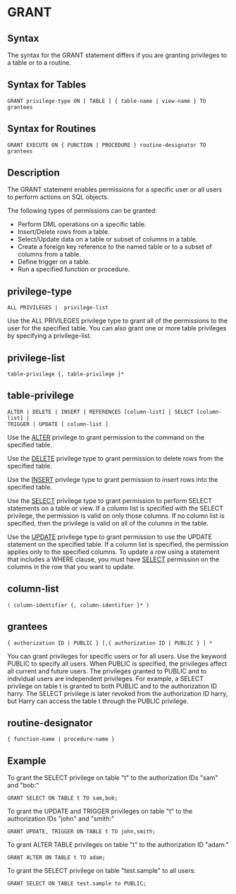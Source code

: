 # GRANT

## Syntax

The syntax for the GRANT statement differs if you are granting privileges to a table or to a routine.

## Syntax for Tables

```pre
GRANT privilege-type ON [ TABLE ] { table-name | view-name } TO grantees
```

## Syntax for Routines

```pre
GRANT EXECUTE ON { FUNCTION | PROCEDURE } routine-designator TO grantees
```

## Description

The GRANT statement enables permissions for a specific user or all users to perform actions on SQL objects.

The following types of permissions can be granted:

-   Perform DML operations on a specific table.
-   Insert/Delete rows from a table.
-   Select/Update data on a table or subset of columns in a table.
-   Create a foreign key reference to the named table or to a subset of columns from a table.
-   Define trigger on a table.
-   Run a specified function or procedure.

<a id="privilege-type"></a>
## privilege-type

```pre
ALL PRIVILEGES |  privilege-list
```

Use the ALL PRIVILEGES privilege type to grant all of the permissions to the user for the specified table. You can also grant one or more table privileges by specifying a privilege-list.

<a id="privilege-list"></a>

## privilege-list

```pre
table-privilege {, table-privilege }*
```

<a id="table-privilege"></a>

## table-privilege

```pre
ALTER | DELETE | INSERT | REFERENCES [column-list] | SELECT [column-list] |
TRIGGER | UPDATE [ column-list ]
```

Use the [ALTER](alter-table.md) privilege to grant permission to the command on the specified table.

Use the [DELETE](delete.md) privilege type to grant permission to delete rows from the specified table.

Use the [INSERT](insert.md) privilege type to grant permission to insert rows into the specified table.

<!--Use the REFERENCES privilege type to grant permission to create a foreign key reference to the specified table. If a column list is specified with the REFERENCES privilege, the permission is valid on only the foreign key reference to the specified columns.-->

Use the [SELECT](select.md) privilege type to grant permission to perform SELECT statements on a table or view. If a column list is specified with the SELECT privilege, the permission is valid on only those columns. If no column list is specified, then the privilege is valid on all of the columns in the table.

<!--Use the TRIGGER privilege type to grant permission to create a trigger on the specified table.-->

Use the [UPDATE](update.md) privilege type to grant permission to use the UPDATE statement on the specified table. If a column list is specified, the permission applies only to the specified columns. To update a row using a statement that includes a WHERE clause, you must have [SELECT](select.md) permission on the columns in the row that you want to update.

<a id="column-list"></a>

## column-list

```pre
( column-identifier {, column-identifier }* )
```

<a id="grantees"></a>

## grantees

```pre
{ authorization ID | PUBLIC } [,{ authorization ID | PUBLIC } ] *
```

You can grant privileges for specific users or for all users. Use the keyword PUBLIC to specify all users. When PUBLIC is specified, the privileges affect all current and future users. The privileges granted to PUBLIC and to individual users are independent privileges. For example, a SELECT privilege on table t is granted to both PUBLIC and to the authorization ID harry. The SELECT privilege is later revoked from the authorization ID harry, but Harry can access the table t through the PUBLIC privilege.

<a id="routine-designator"></a>

## routine-designator

```pre
{ function-name | procedure-name }
```

## Example

To grant the SELECT privilege on table "t" to the authorization IDs "sam" and "bob:"

```pre
GRANT SELECT ON TABLE t TO sam,bob;
```

To grant the UPDATE and TRIGGER privileges on table "t" to the authorization IDs "john" and "smith:"

```pre
GRANT UPDATE, TRIGGER ON TABLE t TO john,smith;
```

To grant ALTER TABLE privileges on table "t" to the authorization ID "adam:"

```pre
GRANT ALTER ON TABLE t TO adam;
```

To grant the SELECT privilege on table "test.sample" to all users:

```pre
GRANT SELECT ON TABLE test.sample to PUBLIC;
```

<!--To grant the EXECUTE privilege on procedure"p" to the authorization ID "richard:"

```pre
GRANT EXECUTE ON PROCEDURE p TO richard;
``` 
-->

